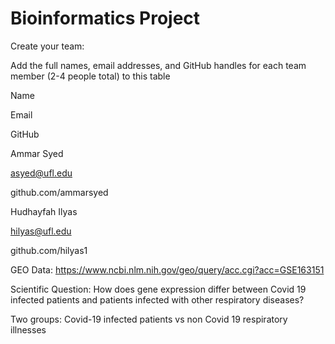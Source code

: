 # Bioinformatics Project
Create your team:  

Add the full names, email addresses, and GitHub handles for each team member (2-4 people total) to this table 

Name 

Email 

GitHub 

Ammar Syed 

asyed@ufl.edu 

github.com/ammarsyed 

Hudhayfah Ilyas 

hilyas@ufl.edu 

github.com/hilyas1 

 

GEO Data: https://www.ncbi.nlm.nih.gov/geo/query/acc.cgi?acc=GSE163151 

 

Scientific Question: How does gene expression differ between Covid 19 infected patients and patients infected with other respiratory diseases?  

Two groups: Covid-19 infected patients vs non Covid 19 respiratory illnesses 
